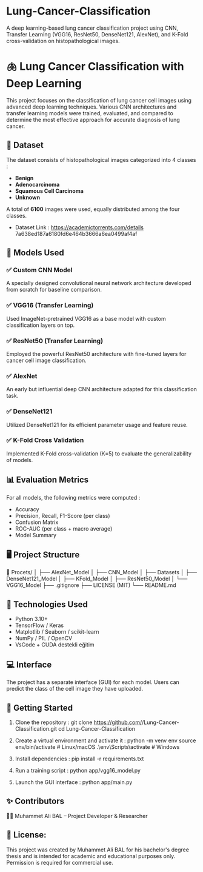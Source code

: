 # Lung-Cancer-Classification
A deep learning-based lung cancer classification project using CNN, Transfer Learning (VGG16, ResNet50, DenseNet121, AlexNet), and K-Fold cross-validation on histopathological images.

# 🫁 Lung Cancer Classification with Deep Learning
This project focuses on the classification of lung cancer cell images using advanced deep learning techniques. Various CNN architectures and transfer learning models were trained, evaluated, and compared to determine the most effective approach for accurate diagnosis of lung cancer.

## 📂 Dataset
The dataset consists of histopathological images categorized into 4 classes :
- **Benign**
- **Adenocarcinoma**
- **Squamous Cell Carcinoma**
- **Unknown**

A total of **6100** images were used, equally distributed among the four classes.

- Dataset Link : https://academictorrents.com/details 7a638ed187a6180fd6e464b3666a6ea0499af4af

## 🧠 Models Used
### ✅ Custom CNN Model
A specially designed convolutional neural network architecture developed from scratch for baseline comparison.

### ✅ VGG16 (Transfer Learning)
Used ImageNet-pretrained VGG16 as a base model with custom classification layers on top.

### ✅ ResNet50 (Transfer Learning)
Employed the powerful ResNet50 architecture with fine-tuned layers for cancer cell image classification.

### ✅ AlexNet
An early but influential deep CNN architecture adapted for this classification task.

### ✅ DenseNet121
Utilized DenseNet121 for its efficient parameter usage and feature reuse.

### ✅ K-Fold Cross Validation
Implemented K-Fold cross-validation (K=5) to evaluate the generalizability of models.

## 📊 Evaluation Metrics
For all models, the following metrics were computed :
- Accuracy
- Precision, Recall, F1-Score (per class)
- Confusion Matrix
- ROC-AUC (per class + macro average)
- Model Summary

## 🖥️ Project Structure
📁 Procets/
│ ├── AlexNet_Model
│ ├── CNN_Model
│ ├── Datasets
│ ├── DenseNet121_Model
│ ├── KFold_Model
│ ├── ResNet50_Model
│ └── VGG16_Model
├── .gitignore
├── LICENSE (MIT)
└── README.md


## 🧪 Technologies Used
- Python 3.10+
- TensorFlow / Keras
- Matplotlib / Seaborn / scikit-learn
- NumPy / PIL / OpenCV
- VsCode + CUDA destekli eğitim

## 💻 Interface
The project has a separate interface (GUI) for each model. Users can predict the class of the cell image they have uploaded.


## 🚀 Getting Started
1. Clone the repository :
   git clone https://github.com/<aliiball>/Lung-Cancer-Classification.git
   cd Lung-Cancer-Classification
   
2. Create a virtual environment and activate it :
   python -m venv env
   source env/bin/activate  # Linux/macOS
   .\env\Scripts\activate   # Windows

3. Install dependencies :
   pip install -r requirements.txt

4. Run a training script :
   python app/vgg16_model.py

5. Launch the GUI interface :
   python app/main.py

## ✨ Contributors
👨‍💻 Muhammet Ali BAL – Project Developer & Researcher

## 📜 License:
This project was created by Muhammet Ali BAL for his bachelor's degree thesis and is intended for academic and educational purposes only. Permission is required for commercial use.